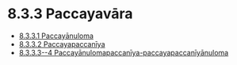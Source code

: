 # 8.3.3 Paccayavāra

* [8.3.3.1 Paccayānuloma](8.3.3/8.3.3.1.md)
* [8.3.3.2 Paccayapaccanīya](8.3.3/8.3.3.2.md)
* [8.3.3.3--4 Paccayānulomapaccanīya-paccayapaccanīyānuloma](8.3.3/8.3.3.3--4.md)
